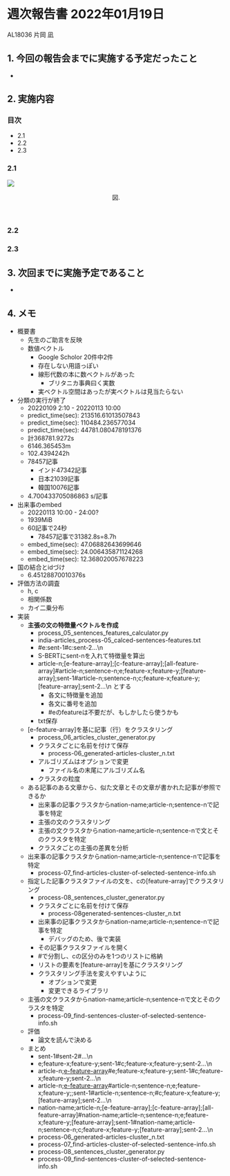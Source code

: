 <!-- tex script for md -->
<script type="text/javascript" async src="https://cdnjs.cloudflare.com/ajax/libs/mathjax/2.7.7/MathJax.js?config=TeX-MML-AM_CHTML">
</script>
<script type="text/x-mathjax-config">
 MathJax.Hub.Config({
 tex2jax: {
 inlineMath: [['$', '$'] ],
 displayMath: [ ['$$','$$'], ["\\[","\\]"] ]
 }
 });
</script>

# 週次報告書 2022年01月19日
AL18036 片岡 凪

## 1. 今回の報告会までに実施する予定だったこと
- 

## 2. 実施内容

### 目次
- 2.1 
- 2.2 
- 2.3 

### 2.1 

![](img/)
<div style="text-align: center;">
図. 
</div>
<br>
<br>

### 2.2 


### 2.3 


## 3. 次回までに実施予定であること
- 

## 4. メモ
- 概要書
    - 先生のご助言を反映
    - 数値ベクトル
        - Google Scholor 20件中2件
        - 存在しない用語っぽい
        - 線形代数の本に数ベクトルがあった
            - ブリタニカ事典曰く実数
        - 実ベクトル空間はあったが実ベクトルは見当たらない
- 分類の実行が終了
    - 20220109 2:10 - 20220113 10:00
    - predict_time(sec): 213516.61013507843
    - predict_time(sec): 110484.236577034
    - predict_time(sec): 44781.080478191376
    - 計368781.9272s
    - 6146.365453m
    - 102.4394242h
    - 78457記事
        - インド47342記事
        - 日本21039記事
        - 韓国10076記事
    - 4.700433705086863 s/記事
- 出来事のembed
    - 20220113 10:00 - 24:00?
    - 1939MiB
    - 60記事で24秒
        - 78457記事で31382.8s=8.7h
    - embed_time(sec): 47.06882643699646
    - embed_time(sec): 24.006435871124268
    - embed_time(sec): 12.368020057678223
- 国の結合とidづけ
    - 6.45128870010376s
- 評価方法の調査
    - h, c
    - 相関係数
    - カイ二乗分布
- 実装
    - **主張の文の特徴量ベクトルを作成**
        - process_05_sentences_features_calculator.py
        - india-articles_process-05_calced-sentences-features.txt
        - #e:sent-1#c:sent-2...\n
        - S-BERTにsent-nを入れて特徴量を算出
        - article-n;[e-feature-array];[c-feature-array];[all-feature-array]#article-n;sentence-n;e;feature-x;feature-y;[feature-array];sent-1#article-n;sentence-n;c;feature-x;feature-y;[feature-array];sent-2...\n とする
            - 各文に特徴量を追加
            - 各文に番号を追加
            - #eのfeatureは不要だが、もしかしたら使うかも
        - txt保存
    - [e-feature-array]を基に記事（行）をクラスタリング
        - process_06_articles_cluster_generator.py
        - クラスタごとに名前を付けて保存
            - process-06_generated-articles-cluster_n.txt
        - アルゴリズムはオプションで変更
            - ファイル名の末尾にアルゴリズム名
        - クラスタの粒度
    - ある記事のある文章から、似た文章とその文章が書かれた記事が参照できるか
        - 出来事の記事クラスタからnation-name;article-n;sentence-nで記事を特定
        - 主張の文のクラスタリング
        - 主張の文クラスタからnation-name;article-n;sentence-nで文とそのクラスタを特定
        - クラスタごとの主張の差異を分析
    - 出来事の記事クラスタからnation-name;article-n;sentence-nで記事を特定
        - process-07_find-articles-cluster-of-selected-sentence-info.sh
    - 指定した記事クラスタファイルの文を、cの[feature-array]でクラスタリング
        - process-08_sentences_cluster_generator.py
        - クラスタごとに名前を付けて保存
            - process-08generated-sentences-cluster_n.txt
        - 出来事の記事クラスタからnation-name;article-n;sentence-nで記事を特定
            - デバッグのため、後で実装
        - その記事クラスタファイルを開く
        - #で分割し、cの区分のみを1つのリストに格納
        - リストの要素を[feature-array]を基にクラスタリング
        - クラスタリング手法を変えやすいように
            - オプションで変更
            - 変更できるライブラリ
    - 主張の文クラスタからnation-name;article-n;sentence-nで文とそのクラスタを特定
        - process-09_find-sentences-cluster-of-selected-sentence-info.sh
    - 評価
        - 論文を読んで決める
    - まとめ
        - sent-1#sent-2#...\n
        - e;feature-x;feature-y;sent-1#c;feature-x;feature-y;sent-2...\n 
        - article-n;[e-feature-array](;[c-feature-array];[all-feature-array])#e;feature-x;feature-y;sent-1#c;feature-x;feature-y;sent-2...\n
        - article-n;[e-feature-array](;[c-feature-array];[all-feature-array])#article-n;sentence-n;e;feature-x;feature-y;;sent-1#article-n;sentence-n;#c;feature-x;feature-y;[feature-array];sent-2...\n
        - nation-name;article-n;[e-feature-array];[c-feature-array];[all-feature-array]#nation-name;article-n;sentence-n;e;feature-x;feature-y;[feature-array];sent-1#nation-name;article-n;sentence-n;c;feature-x;feature-y;[feature-array];sent-2...\n
        - process-06_generated-articles-cluster_n.txt
        - process-07_find-articles-cluster-of-selected-sentence-info.sh
        - process-08_sentences_cluster_generator.py
        - process-09_find-sentences-cluster-of-selected-sentence-info.sh